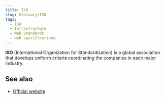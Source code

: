 ```yaml
---
title: ISO
slug: Glossary/ISO
tags:
  - ISO
  - Infrastructure
  - Web Standards
  - web specifications
---
```


**ISO** (International Organization for Standardization) is a global association that develops uniform criteria coordinating the companies in each major industry.

## See also

- [Official website](https://www.iso.org/home.html)
